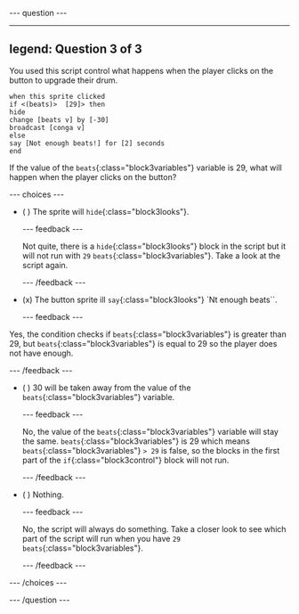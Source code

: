 
--- question ---

---
legend: Question 3 of 3
---

You used this script control what happens when the player clicks on the button to upgrade their drum.

```blocks3
when this sprite clicked
if <(beats)>  [29]> then 
hide
change [beats v] by [-30] 
broadcast [conga v] 
else
say [Not enough beats!] for [2] seconds 
end
```

If the value of the `beats`{:class="block3variables"} variable is 29, what will happen when the player clicks on the button?

--- choices ---

- ( ) The sprite will `hide`{:class="block3looks"}.

  --- feedback ---

  Not quite, there is a `hide`{:class="block3looks"} block in the script but it will not run with `29` `beats`{:class="block3variables"}. Take a look at the script again. 

  --- /feedback ---

- (x) The button sprite ill  `say`{:class="block3looks"} `Nt enough beats``.

  --- feedback ---

Yes, the condition checks if `beats`{:class="block3variables"} is greater than 29, but `beats`{:class="block3variables"} is equal to 29 so the player does not have enough.

  --- /feedback ---

- ( ) 30 will be taken away from the value of the `beats`{:class="block3variables"} variable.

  --- feedback ---

  No, the value of the `beats`{:class="block3variables"} variable will stay the same. `beats`{:class="block3variables"} is 29 which means `beats`{:class="block3variables"} `> 29` is false, so the blocks in the first part of the `if`{:class="block3control"} block will not run.

  --- /feedback ---

- ( ) Nothing. 

  --- feedback ---

  No, the script will always do something. Take a closer look to see which part of the script will run when you have `29` `beats`{:class="block3variables"}.

  --- /feedback ---

--- /choices ---

--- /question ---
